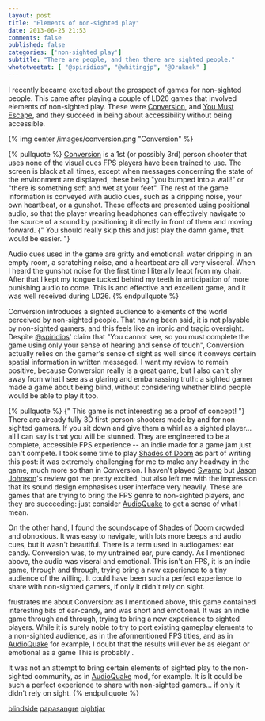 ```yaml
---
layout: post
title: "Elements of non-sighted play"
date: 2013-06-25 21:53
comments: false
published: false
categories: ['non-sighted play']
subtitle: "There are people, and then there are sighted people."
whototweetat: [ "@spiridios", "@whitingjp", "@Draknek" ]
---
```


I recently became excited about the prospect of games for non-sighted people. This came after playing a couple of LD26 games that involved
elements of non-sighted play. These were [Conversion][1], and [You Must Escape][3], and they succeed in being about accessibility without being accessible.

<!-- more -->

{% img center /images/conversion.png "Conversion" %}

{% pullquote %}
[Conversion][1] is a 1st (or possibly 3rd) person shooter that uses none of the visual cues FPS players have been trained to use. The screen is black at all times,
except when messages concerning the state of the environment are displayed, these being "you bumped into a wall!" or "there is something soft and wet at your feet".
The rest of the game information is conveyed with audio cues, such as a dripping noise, your own heartbeat, or a gunshot. These effects are presented using positional audio,
so that the player wearing headphones can effectively navigate to the source of a sound by positioning it directly in front of them and moving forward. {" You should really
skip this and just play the damn game, that would be easier. "}

Audio cues used in the game are gritty and emotional: water dripping in an empty room, a scratching noise, and a heartbeat are all very visceral. When I heard the gunshot
noise for the first time I literally leapt from my chair. After that I kept my tongue tucked behind my teeth in anticipation of more punishing audio to come. This is
and effective and excellent game, and it was well received during LD26.
{% endpullquote %}

Conversion introduces a sighted audience to elements of the world perceived by non-sighted people. That having been said, it is not playable by non-sighted
gamers, and this feels like an ironic and tragic oversight. Despite [@spiridios][2]' claim that "You cannot see, so you must complete the game using only your sense of hearing 
and sense of touch", Conversion actually relies on the gamer's sense of sight as well since it conveys certain spatial information in written messaged. I want my review 
to remain positive, because Conversion really is a great game, but I also can't shy away from what I see as a glaring and embarrassing truth: a sighted gamer made a game 
about being blind, without considering whether blind people would be able to play it too.

{% pullquote %}
{" This game is not interesting as a proof of concept! "} There are already fully 3D first-person-shooters made by and for non-sighted gamers. If you sit down and give them a 
whirl as a sighted player... all I can say is that you will be stunned. They are engineered to be a complete, accessible FPS experience -- an indie made for a game jam
just can't compete. I took some time to play [Shades of Doom][7] as part of writing this post: it was extremely 
challenging for me to make any headway in the game, much more so than in Conversion. I haven't played [Swamp][5] but [Jason Johnson][4]'s review got me pretty excited, 
but also left me with the impression that its sound design emphasises user interface very heavily. These are games that are trying to bring the FPS genre to non-sighted
players, and they are succeeding: just consider [AudioQuake][6] to get a sense of what I mean.

On the other hand, I found the soundscape of Shades of Doom crowded and obnoxious. It was easy to navigate, with lots more beeps and audio cues, but it wasn't beautiful. 
There is a term used in audiogames: ear candy. Conversion was, to my untrained ear, pure candy. As I mentioned above, the audio was viseral and emotional. This isn't an FPS, it is an
indie game, through and through, trying bring a new experience to a tiny audience of the willing. It could have been such a perfect experience to share with non-sighted
gamers, if only it didn't rely on sight.

frustrates me about Conversion: as I mentioned above, this game contained interesting bits of ear-candy, and was short and emotional. It was an indie game through and
through, trying to bring a new experience to sighted players. While it is surely noble to try to port existing gameplay elements to a non-sighted audience, as in the
aformentioned FPS titles, and as in [AudioQuake][6] for example, I doubt that the results will ever be as elegant or emotional as a game  This is probably .

It was not an attempt to bring
certain elements of sighted play to the non-sighted community, as in [AudioQuake][6] mod, for example. It is It could be such a perfect experience
to share with non-sighted gamers... if only it didn't rely on sight.
{% endpullquote %}

[blindside][8]
[papasangre][9]
[nightjar][10]

[1]: http://www.ludumdare.com/compo/ludum-dare-26/?action=preview&uid=1158
[2]: https://twitter.com/spiridios
[3]: http://rac7.com/YouMustEscape/
[4]: http://soundplay.pitchfork.com/articles/shining-in-the-darkness/
[5]: http://www.kaldobsky.com/audiogames/
[6]: http://agrip.org.uk/
[7]: http://www.gmagames.com/sod.html

[8]: http://www.blindsidegame.com/
[9]: http://www.papasangre.com/
[10]: http://www.youtube.com/watch?v=zeBFCQ-aBds
